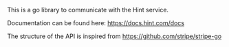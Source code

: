 This is a go library to communicate with the Hint service.

Documentation can be found here: https://docs.hint.com/docs

The structure of the API is inspired from https://github.com/stripe/stripe-go
